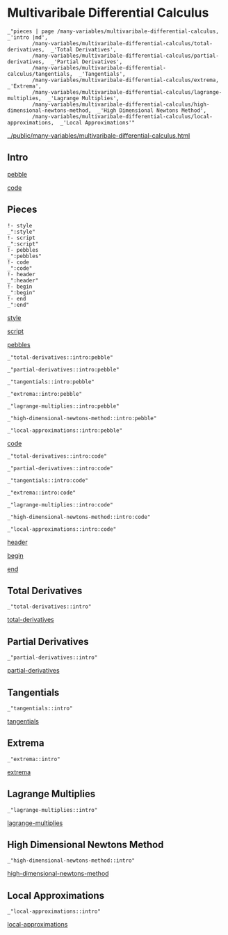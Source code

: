 # Multivaribale Differential Calculus

    _"pieces | page /many-variables/multivaribale-differential-calculus, _'intro |md',
            /many-variables/multivaribale-differential-calculus/total-derivatives,  _'Total Derivatives',
            /many-variables/multivaribale-differential-calculus/partial-derivatives,  _'Partial Derivatives',
            /many-variables/multivaribale-differential-calculus/tangentials,  _'Tangentials',
            /many-variables/multivaribale-differential-calculus/extrema,  _'Extrema',
            /many-variables/multivaribale-differential-calculus/lagrange-multiplies,  _'Lagrange Multiplies',
            /many-variables/multivaribale-differential-calculus/high-dimensional-newtons-method,  _'High Dimensional Newtons Method',
            /many-variables/multivaribale-differential-calculus/local-approximations,  _'Local Approximations'"

[../public/many-variables/multivaribale-differential-calculus.html](# "save:")


## Intro

[pebble]()

[code]()

## Pieces

    !- style
    _":style"
    !- script
    _":script"
    !- pebbles
    _":pebbles"
    !- code
    _":code"
    !- header
    _":header"
    !- begin
    _":begin"
    !- end
    _":end"

[style]() 

[script]()

[pebbles]()

    _"total-derivatives::intro:pebble"

    _"partial-derivatives::intro:pebble"

    _"tangentials::intro:pebble"

    _"extrema::intro:pebble"

    _"lagrange-multiplies::intro:pebble"

    _"high-dimensional-newtons-method::intro:pebble"

    _"local-approximations::intro:pebble"


[code]()

    _"total-derivatives::intro:code"

    _"partial-derivatives::intro:code"

    _"tangentials::intro:code"

    _"extrema::intro:code"

    _"lagrange-multiplies::intro:code"

    _"high-dimensional-newtons-method::intro:code"

    _"local-approximations::intro:code"


[header]()

[begin]()

[end]()

## Total Derivatives

    _"total-derivatives::intro"


[total-derivatives](pages/many-variables_multivaribale-differential-calculus_total-derivatives.md "load:")

## Partial Derivatives

    _"partial-derivatives::intro"


[partial-derivatives](pages/many-variables_multivaribale-differential-calculus_partial-derivatives.md "load:")

## Tangentials

    _"tangentials::intro"


[tangentials](pages/many-variables_multivaribale-differential-calculus_tangentials.md "load:")

## Extrema

    _"extrema::intro"


[extrema](pages/many-variables_multivaribale-differential-calculus_extrema.md "load:")

## Lagrange Multiplies

    _"lagrange-multiplies::intro"


[lagrange-multiplies](pages/many-variables_multivaribale-differential-calculus_lagrange-multiplies.md "load:")

## High Dimensional Newtons Method

    _"high-dimensional-newtons-method::intro"


[high-dimensional-newtons-method](pages/many-variables_multivaribale-differential-calculus_high-dimensional-newtons-method.md "load:")

## Local Approximations

    _"local-approximations::intro"


[local-approximations](pages/many-variables_multivaribale-differential-calculus_local-approximations.md "load:")